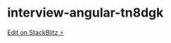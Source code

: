 # interview-angular-tn8dgk

[Edit on StackBlitz ⚡️](https://stackblitz.com/edit/interview-angular-tn8dgk)
